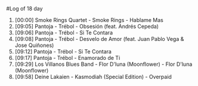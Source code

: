 #Log of 18 day

1. [00:00] Smoke Rings Quartet - Smoke Rings - Hablame Mas
1. [09:05] Pantoja - Trébol - Obsesión (feat. Andrés Cepeda)
1. [09:06] Pantoja - Trébol - Si Te Contara
1. [09:08] Pantoja - Trébol - Desvelo de Amor (feat. Juan Pablo Vega & Jose Quiñones)
1. [09:12] Pantoja - Trébol - Si Te Contara
1. [09:17] Pantoja - Trébol - Enamorado de Ti
1. [09:29] Los Villanos Blues Band - Flor D'luna (Moonflower) - Flor D'luna (Moonflower)
1. [09:58] Deine Lakaien - Kasmodiah (Special Edition) - Overpaid
